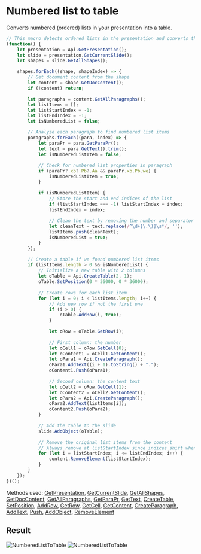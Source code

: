 # Numbered list to table

Converts numbered (ordered) lists in your presentation into a table.

```ts
// This macro detects ordered lists in the presentation and converts them into a table format
(function() {
    let presentation = Api.GetPresentation();
    let slide = presentation.GetCurrentSlide();
    let shapes = slide.GetAllShapes();

    shapes.forEach((shape, shapeIndex) => {
        // Get document content from the shape
        let content = shape.GetDocContent();
        if (!content) return;

        let paragraphs = content.GetAllParagraphs();
        let listItems = [];
        let listStartIndex = -1;
        let listEndIndex = -1;
        let isNumberedList = false;

        // Analyze each paragraph to find numbered list items
        paragraphs.forEach((para, index) => {
            let paraPr = para.GetParaPr();
            let text = para.GetText().trim();
            let isNumberedListItem = false;
            
            // Check for numbered list properties in paragraph
            if (paraPr?.xb?.Pb?.Aa && paraPr.xb.Pb.we) {
                isNumberedListItem = true;
            }

            if (isNumberedListItem) {
                // Store the start and end indices of the list
                if (listStartIndex === -1) listStartIndex = index;
                listEndIndex = index;
                
                // Clean the text by removing the number and separator
                let cleanText = text.replace(/^\d+[\.\)]\s*/, '');
                listItems.push(cleanText);
                isNumberedList = true;
            }
        });

        // Create a table if we found numbered list items
        if (listItems.length > 0 && isNumberedList) {
            // Initialize a new table with 2 columns
            let oTable = Api.CreateTable(2, 1);
            oTable.SetPosition(0 * 36000, 0 * 36000);
            
            // Create rows for each list item
            for (let i = 0; i < listItems.length; i++) {
                // Add new row if not the first one
                if (i > 0) {
                    oTable.AddRow(i, true);
                }

                let oRow = oTable.GetRow(i);
                
                // First column: the number
                let oCell1 = oRow.GetCell(0);
                let oContent1 = oCell1.GetContent();
                let oPara1 = Api.CreateParagraph();
                oPara1.AddText((i + 1).toString() + ".");
                oContent1.Push(oPara1);
                
                // Second column: the content text
                let oCell2 = oRow.GetCell(1);
                let oContent2 = oCell2.GetContent();
                let oPara2 = Api.CreateParagraph();
                oPara2.AddText(listItems[i]);
                oContent2.Push(oPara2);
            }

            // Add the table to the slide
            slide.AddObject(oTable);
            
            // Remove the original list items from the content
            // Always remove at listStartIndex since indices shift when elements are removed
            for (let i = listStartIndex; i <= listEndIndex; i++) {
                content.RemoveElement(listStartIndex);
            }
        }
    });
})();
```

Methods used: [GetPresentation](../../../../office-api/usage-api/presentation-api/Api/Methods/GetPresentation.md), [GetCurrentSlide](../../../../office-api/usage-api/presentation-api/ApiPresentation/Methods/GetCurrentSlide.md), [GetAllShapes](../../../../office-api/usage-api/presentation-api/ApiSlide/Methods/GetAllShapes.md), [GetDocContent](../../../../office-api/usage-api/presentation-api/ApiShape/Methods/GetDocContent.md), [GetAllParagraphs](../../../../office-api/usage-api/presentation-api/ApiDocContent/Methods/GetAllParagraphs.md), [GetParaPr](../../../../office-api/usage-api/presentation-api/ApiParagraph/Methods/GetParaPr.md), [GetText](../../../../office-api/usage-api/presentation-api/ApiParagraph/Methods/GetText.md), [CreateTable](../../../../office-api/usage-api/presentation-api/Api/Methods/CreateTable.md), [SetPosition](../../../../office-api/usage-api/presentation-api/ApiTable/Methods/SetPosition.md), [AddRow](../../../../office-api/usage-api/presentation-api/ApiTable/Methods/AddRow.md), [GetRow](../../../../office-api/usage-api/presentation-api/ApiTable/Methods/GetRow.md), [GetCell](../../../../office-api/usage-api/presentation-api/ApiTableRow/Methods/GetCell.md), [GetContent](../../../../office-api/usage-api/presentation-api/ApiTableCell/Methods/GetContent.md), [CreateParagraph](../../../../office-api/usage-api/presentation-api/Api/Methods/CreateParagraph.md), [AddText](../../../../office-api/usage-api/presentation-api/ApiParagraph/Methods/AddText.md), [Push](../../../../office-api/usage-api/presentation-api/ApiDocContent/Methods/Push.md), [AddObject](../../../../office-api/usage-api/presentation-api/ApiSlide/Methods/AddObject.md), [RemoveElement](../../../../office-api/usage-api/presentation-api/ApiDocContent/Methods/RemoveElement.md)

## Result

![NumberedListToTable](/assets/images/plugins/numbered-list-to-table.png#gh-light-mode-only)
![NumberedListToTable](/assets/images/plugins/numbered-list-to-table.dark.png#gh-dark-mode-only)
